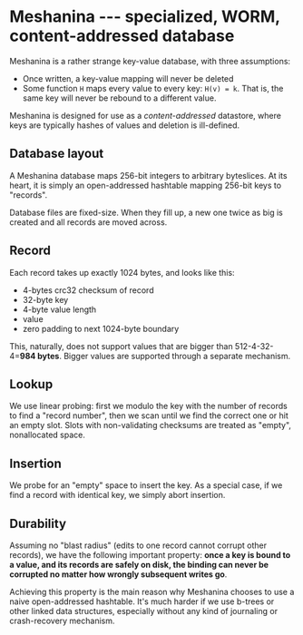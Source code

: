 # Meshanina --- specialized, WORM, content-addressed database

Meshanina is a rather strange key-value database, with three assumptions:

- Once written, a key-value mapping will never be deleted
- Some function `H` maps every value to every key: `H(v) = k`. That is, the same key will never be rebound to a different value.

Meshanina is designed for use as a _content-addressed_ datastore, where keys are typically hashes of values and deletion is ill-defined.

## Database layout

A Meshanina database maps 256-bit integers to arbitrary byteslices. At its heart, it is simply an open-addressed hashtable mapping 256-bit keys to "records".

Database files are fixed-size. When they fill up, a new one twice as big is created and all records are moved across.

## Record

Each record takes up exactly 1024 bytes, and looks like this:

- 4-bytes crc32 checksum of record
- 32-byte key
- 4-byte value length
- value
- zero padding to next 1024-byte boundary

This, naturally, does not support values that are bigger than 512-4-32-4=**984 bytes**. Bigger values are supported through a separate mechanism.

## Lookup

We use linear probing: first we modulo the key with the number of records to find a "record number", then we scan until we find the correct one or hit an empty slot. Slots with non-validating checksums are treated as "empty", nonallocated space.

## Insertion

We probe for an "empty" space to insert the key. As a special case, if we find a record with identical key, we simply abort insertion.

## Durability

Assuming no "blast radius" (edits to one record cannot corrupt other records), we have the following important property: **once a key is bound to a value, and its records are safely on disk, the binding can never be corrupted no matter how wrongly subsequent writes go**.

Achieving this property is the main reason why Meshanina chooses to use a naive open-addressed hashtable. It's much harder if we use b-trees or other linked data structures, especially without any kind of journaling or crash-recovery mechanism.
